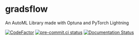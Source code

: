 # gradsflow
An AutoML Library made with Optuna and PyTorch Lightning

[![CodeFactor](https://www.codefactor.io/repository/github/gradsflow/gradsflow/badge)](https://www.codefactor.io/repository/github/gradsflow/gradsflow)
[![pre-commit.ci status](https://results.pre-commit.ci/badge/github/gradsflow/gradsflow/main.svg)](https://results.pre-commit.ci/latest/github/gradsflow/gradsflow/main)
[![Documentation Status](https://readthedocs.org/projects/gradsflow/badge/?version=latest)](https://gradsflow.readthedocs.io/en/latest/?badge=latest)
